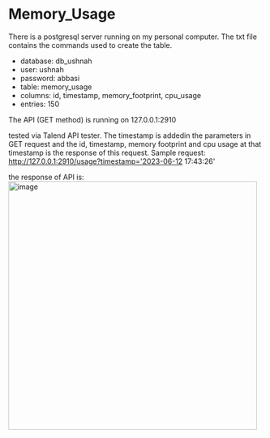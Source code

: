 # Memory_Usage

There is a postgresql server running on my personal computer. The txt file contains the commands used to create the table. 
- database: db_ushnah
- user: ushnah
- password: abbasi
- table: memory_usage
- columns: id, timestamp, memory_footprint, cpu_usage
- entries: 150

The API (GET method) is running on 127.0.0.1:2910 

tested via Talend API tester. The timestamp is addedin the parameters in GET request and the id, timestamp, memory footprint and cpu usage at that timestamp is the response of this request.
Sample request:
http://127.0.0.1:2910/usage?timestamp='2023-06-12 17:43:26'

the response of API is:
<img width="490" alt="image" src="https://github.com/UshnahAbbasi/Memory_Usage/assets/90151235/5055a9c5-989d-4b70-a16b-d3c53dd700b4">
